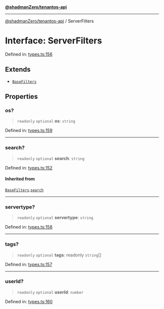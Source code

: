[**@shadmanZero/tenantos-api**](../README.md)

***

[@shadmanZero/tenantos-api](../globals.md) / ServerFilters

# Interface: ServerFilters

Defined in: [types.ts:156](https://github.com/shadmanZero/tenantos-api/blob/a3061c31c45f4aa1cfaa0e889df3cea522a254ad/src/types.ts#L156)

## Extends

- [`BaseFilters`](BaseFilters.md)

## Properties

### os?

> `readonly` `optional` **os**: `string`

Defined in: [types.ts:159](https://github.com/shadmanZero/tenantos-api/blob/a3061c31c45f4aa1cfaa0e889df3cea522a254ad/src/types.ts#L159)

***

### search?

> `readonly` `optional` **search**: `string`

Defined in: [types.ts:152](https://github.com/shadmanZero/tenantos-api/blob/a3061c31c45f4aa1cfaa0e889df3cea522a254ad/src/types.ts#L152)

#### Inherited from

[`BaseFilters`](BaseFilters.md).[`search`](BaseFilters.md#search)

***

### servertype?

> `readonly` `optional` **servertype**: `string`

Defined in: [types.ts:158](https://github.com/shadmanZero/tenantos-api/blob/a3061c31c45f4aa1cfaa0e889df3cea522a254ad/src/types.ts#L158)

***

### tags?

> `readonly` `optional` **tags**: readonly `string`[]

Defined in: [types.ts:157](https://github.com/shadmanZero/tenantos-api/blob/a3061c31c45f4aa1cfaa0e889df3cea522a254ad/src/types.ts#L157)

***

### userId?

> `readonly` `optional` **userId**: `number`

Defined in: [types.ts:160](https://github.com/shadmanZero/tenantos-api/blob/a3061c31c45f4aa1cfaa0e889df3cea522a254ad/src/types.ts#L160)
